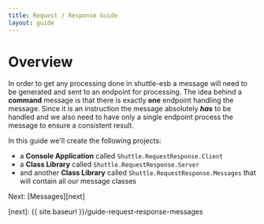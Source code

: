 ```yaml
---
title: Request / Response Guide
layout: guide
---
```

<script src="{{ site.baseurl }}/assets/js/guide-request-response.js"></script>
<script>shuttle.guideData.selectedItemName = 'guide-request-response-overview'</script>
# Overview

In order to get any processing done in shuttle-esb a message will need to be generated and sent to an endpoint for processing.  The idea behind a **command** message is that there is exactly **one** endpoint handling the message.  Since it is an instruction the message absolutely ***has*** to be handled and we also need to have only a single endpoint process the message to ensure a consistent result.

In this guide we'll create the following projects:

- a **Console Application** called `Shuttle.RequestResponse.Client`
- a **Class Library** called `Shuttle.RequestResponse.Server`
- and another **Class Library** called `Shuttle.RequestResponse.Messages` that will contain all our message classes

Next: [Messages][next]

[next]: {{ site.baseurl }}/guide-request-response-messages

